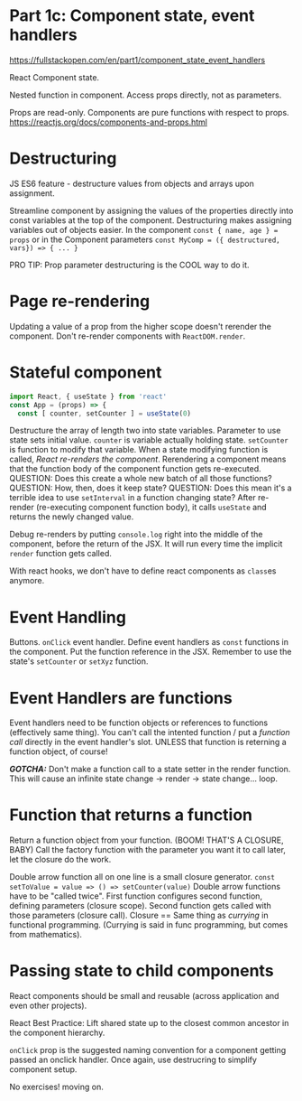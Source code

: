 # Part 1c: Component state, event handlers
https://fullstackopen.com/en/part1/component_state_event_handlers

React Component state.

Nested function in component. Access props directly, not as parameters.

Props are read-only. Components are pure functions with respect to props. https://reactjs.org/docs/components-and-props.html

# Destructuring
JS ES6 feature - destructure values from objects and arrays upon assignment.

Streamline component by assigning the values of the properties directly into const variables at the top of the component.
Destructuring makes assigning variables out of objects easier.
In the component `const { name, age } = props` 
or in the Component parameters `const MyComp = ({ destructured, vars}) => { ... }`

PRO TIP: Prop parameter destructuring is the COOL way to do it.

# Page re-rendering
Updating a value of a prop from the higher scope doesn't rerender the component.
Don't re-render components with `ReactDOM.render`.

# Stateful component
```js
import React, { useState } from 'react'
const App = (props) => {
  const [ counter, setCounter ] = useState(0)
```
Destructure the array of length two into state variables.
Parameter to use state sets initial value.
`counter` is variable actually holding state. `setCounter` is function to modify that variable.
When a state modifying function is called, *React re-renders the component*.
Rerendering a component means that the function body of the component function gets re-executed.
    QUESTION: Does this create a whole new batch of all those functions?
    QUESTION: How, then, does it keep state?
    QUESTION: Does this mean it's a terrible idea to use `setInterval` in a function changing state?
After re-render (re-executing component function body), it calls `useState` and returns the newly changed value.

Debug re-renders by putting `console.log` right into the middle of the component, before the return of the JSX.
It will run every time the implicit `render` function gets called.

With react hooks, we don't have to define react components as `class`es anymore.

# Event Handling
Buttons. `onClick` event handler.
Define event handlers as `const` functions in the component. Put the function reference in the JSX.
Remember to use the state's `setCounter` or `setXyz` function.

# Event Handlers are functions
Event handlers need to be function objects or references to functions (effectively same thing).
You can't call the intented function / put a *function call* directly in the event handler's slot.
UNLESS that function is reterning a function object, of course!

***GOTCHA:*** Don't make a function call to a state setter in the render function. This will cause an infinite state change -> render -> state change... loop.

# Function that returns a function
Return a function object from your function. (BOOM! THAT'S A CLOSURE, BABY)
Call the factory function with the parameter you want it to call later, let the closure do the work.

Double arrow function all on one line is a small closure generator.
`const setToValue = value => () => setCounter(value)`
Double arrow functions have to be "called twice".
First function configures second function, defining parameters (closure scope).
Second function gets called with those parameters (closure call).
Closure == Same thing as *currying* in functional programming. (Currying is said in func programming, but comes from mathematics).

# Passing state to child components
React components should be small and reusable (across application and even other projects).

React Best Practice: Lift shared state up to the closest common ancestor in the component hierarchy.

`onClick` prop is the suggested naming convention for a component getting passed an onclick handler.
Once again, use destrucring to simplify component setup.

No exercises! moving on.